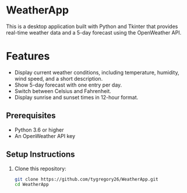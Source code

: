 # WeatherApp

This is a desktop application built with Python and Tkinter that provides real-time weather data and a 5-day forecast using the OpenWeather API.

# Features
- Display current weather conditions, including temperature, humidity, wind speed, and a short description.
- Show 5-day forecast with one entry per day.
- Switch between Celsius and Fahrenheit.
- Display sunrise and sunset times in 12-hour format.

## Prerequisites
- Python 3.6 or higher
- An OpenWeather API key

## Setup Instructions

1. Clone this repository:
   ```bash
   git clone https://github.com/tygregory26/WeatherApp.git
   cd WeatherApp

